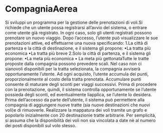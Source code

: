 # CompagniaAerea
Si sviluppi un programma per la gestione delle prenotazioni di voli.Si richiede che un utente possa registrarsi all’avvio del sistema, o entrare come utente già registrato. In ogni caso, solo gli utenti registrati possono  prenotare  un nuovo  viaggio. Dopo l’accesso, l’utente può visualizzare le sue prenotazioni attive, ed effettuarne una nuova specificando:
1.La città di partenza e la città di destinazione, e il sistema gli propone:
•La tratta più economica
•La tratta più breve
2.Solo la città di partenza, e il sistema gli propone:
  •La meta più economica
  • La meta più gettonataTutte  le  tratte  proposte  dalla  compagnia  possono  prevedere  scali.
Nel  caso  non  ci  sianovoli disponibili per la tratta selezionata, la compagnia avviserà opportunamente l’utente.
Ad ogni acquisto, l’utente accumula dei punti, proporzionalmente al costo della tratta prenotata. 
Accumulare punti consente di maturare degli sconti per viaggi successivi.
Prima di procedere con la prenotazione, quindi, il sistema controlla opportunamente se l’utente possieda degli sconti, ed eventualmente liapplica, se l’utente lo desidera.
Prima dell’accesso da parte dell’utente, il sistema può permettere alla compagnia di aggiungere nuove tratte (sia nuove destinazioni che nuovi voli)e di rimuoverle.
Realizzare la mappatura dei voli tramite un grafo e popolarlo inizialmente con 20 destinazionie tratte arbitrarie.
Per semplicità, si assuma che la disponibilità dei voli non sia vincolata a date nè al numero dei posti disponibili sul volo stesso.
